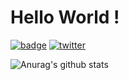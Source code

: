 # Hello World !

[![badge](https://img.shields.io/badge/build-passing-blue)](https://komi1230.github.io)
[![twitter](https://img.shields.io/twitter/follow/komi_edtr_1230?label=Follow%20me%20%21)](https://twitter.com/komi_edtr_1230)

![Anurag's github stats](https://github-readme-stats.vercel.app/api?username=komi1230&show_icons=true&theme=tokyonight&count_private=true)

